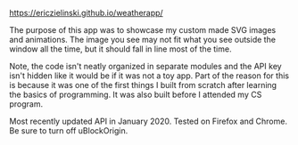 https://ericzielinski.github.io/weatherapp/

The purpose of this app was to showcase my custom made SVG images and animations.  The image you see may not fit what you see outside the window all the time, but it should fall in line most of the time.

Note, the code isn't neatly organized in separate modules and the API key isn't hidden like it would be if it was not a toy app.  Part of the reason for this is because it was one of the first things I built from scratch after learning the basics of programming.  It was also built before I attended my CS program.

Most recently updated API in January 2020.  Tested on Firefox and Chrome.  Be sure to turn off uBlockOrigin.
